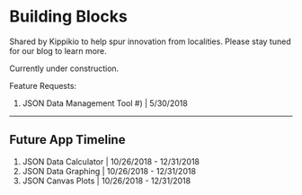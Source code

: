 # Building Blocks

Shared by Kippikio to help spur innovation from localities. Please stay tuned for our blog to learn more.

Currently under construction.

Feature Requests: 
1. JSON Data Management Tool #) | 5/30/2018

<hr>

## Future App Timeline

1. JSON Data Calculator | 10/26/2018 - 12/31/2018
2. JSON Data Graphing   | 10/26/2018 - 12/31/2018 
3. JSON Canvas Plots    | 10/26/2018 - 12/31/2018
